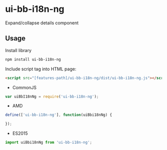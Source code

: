 # ui-bb-i18n-ng

Expand/collapse details component

## Usage

Install library

```bash
npm install ui-bb-i18n-ng
```

Include script tag into HTML page:

```html
<script src="[features-path]/ui-bb-i18n-ng/dist/ui-bb-i18n-ng.js"></script>
```

- CommonJS

```javascript
var uiBbI18nNg = require('ui-bb-i18n-ng');
```

- AMD

```javascript
define(['ui-bb-i18n-ng'], function(uiBbi18nNg) {

});
```

- ES2015

```javascript
import uiBbi18nNg from 'ui-bb-i18n-ng';
```
